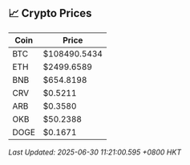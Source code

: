 ## 📈 Crypto Prices

| Coin | Price |
| ---- | ----- |
| BTC | $108490.5434 |
| ETH | $2499.6589 |
| BNB | $654.8198 |
| CRV | $0.5211 |
| ARB | $0.3580 |
| OKB | $50.2388 |
| DOGE | $0.1671 |

_Last Updated: 2025-06-30 11:21:00.595 +0800 HKT_